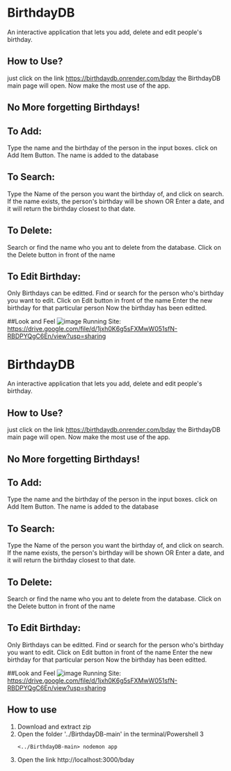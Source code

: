 # BirthdayDB

An interactive application that lets you add, delete and edit people's birthday. 

## How to Use?
just click on the link https://birthdaydb.onrender.com/bday the BirthdayDB main page will open. Now make the most use of the app. 

## No More forgetting Birthdays!

## To Add:
Type the name and the birthday of the person in the input boxes.
click on Add Item Button. 
The name is added to the database

## To Search:
Type the Name of the person you want the birthday of, and click on search.
If the name exists, the person's birthday will be shown
OR
Enter a date, and it will return the birthday closest to that date. 

## To Delete:
Search or find the name who you ant to delete from the database.
Click on the Delete button in front of the name

## To Edit Birthday:
Only Birthdays can be editted. 
Find or search for the person who's birthday you want to edit.
Click on Edit button in front of the name
Enter the new birthday for that particular person
Now the birthday has been editted. 

##Look and Feel
![image](https://github.com/user-attachments/assets/f47fa4c7-3cbd-4c6c-afd3-fd70b232fa17)
Running Site: https://drive.google.com/file/d/1jxh0K6g5sFXMwW051sfN-RBDPYQgC6En/view?usp=sharing


# BirthdayDB

An interactive application that lets you add, delete and edit people's birthday. 

## How to Use?
just click on the link https://birthdaydb.onrender.com/bday the BirthdayDB main page will open. Now make the most use of the app. 

## No More forgetting Birthdays!

## To Add:
Type the name and the birthday of the person in the input boxes.
click on Add Item Button. 
The name is added to the database

## To Search:
Type the Name of the person you want the birthday of, and click on search.
If the name exists, the person's birthday will be shown
OR
Enter a date, and it will return the birthday closest to that date. 

## To Delete:
Search or find the name who you ant to delete from the database.
Click on the Delete button in front of the name

## To Edit Birthday:
Only Birthdays can be editted. 
Find or search for the person who's birthday you want to edit.
Click on Edit button in front of the name
Enter the new birthday for that particular person
Now the birthday has been editted. 

##Look and Feel
![image](https://github.com/user-attachments/assets/f47fa4c7-3cbd-4c6c-afd3-fd70b232fa17)
Running Site: https://drive.google.com/file/d/1jxh0K6g5sFXMwW051sfN-RBDPYQgC6En/view?usp=sharing


## How to use
1. Download and extract zip
2. Open the folder '../BirthdayDB-main' in the terminal/Powershell
3 <pre>```<../BirthdayDB-main> nodemon app ```</pre>
4. Open the link http://localhost:3000/bday
